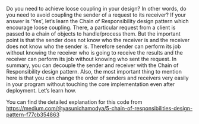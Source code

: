 Do you need to achieve loose coupling in your design? In other words, do you need to avoid coupling the sender of a request to its receiver? If your answer is ‘Yes’, let’s learn the Chain of Responsibility design pattern which encourage loose coupling. There, a particular request from a client is passed to a chain of objects to handle/process them. But the important point is that the sender does not know who the receiver is and the receiver does not know who the sender is. Therefore sender can perform its job without knowing the receiver who is going to receive the results and the receiver can perform its job without knowing who sent the request. In summary, you can decouple the sender and receiver with the Chain of Responsibility design pattern. Also, the most important thing to mention here is that you can change the order of senders and receivers very easily in your program without touching the core implementation even after deployment. Let’s learn how.

You can find the detailed explanation for this code from https://medium.com/@yasunichamodya/5-chain-of-responsibilities-design-pattern-f77cb354863
